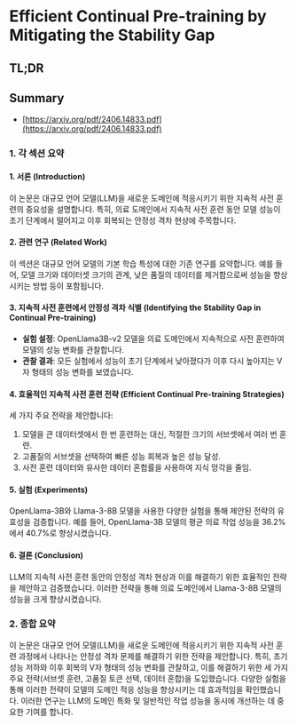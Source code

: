 # Efficient Continual Pre-training by Mitigating the Stability Gap
## TL;DR
## Summary
- [https://arxiv.org/pdf/2406.14833.pdf](https://arxiv.org/pdf/2406.14833.pdf)

### 1. 각 섹션 요약

#### 1. 서론 (Introduction)
이 논문은 대규모 언어 모델(LLM)을 새로운 도메인에 적응시키기 위한 지속적 사전 훈련의 중요성을 설명합니다. 특히, 의료 도메인에서 지속적 사전 훈련 동안 모델 성능이 초기 단계에서 떨어지고 이후 회복되는 안정성 격차 현상에 주목합니다.

#### 2. 관련 연구 (Related Work)
이 섹션은 대규모 언어 모델의 기본 학습 특성에 대한 기존 연구를 요약합니다. 예를 들어, 모델 크기와 데이터셋 크기의 관계, 낮은 품질의 데이터를 제거함으로써 성능을 향상시키는 방법 등이 포함됩니다.

#### 3. 지속적 사전 훈련에서 안정성 격차 식별 (Identifying the Stability Gap in Continual Pre-training)
- **실험 설정**: OpenLlama3B-v2 모델을 의료 도메인에서 지속적으로 사전 훈련하여 모델의 성능 변화를 관찰합니다.
- **관찰 결과**: 모든 실험에서 성능이 초기 단계에서 낮아졌다가 이후 다시 높아지는 V자 형태의 성능 변화를 보였습니다.

#### 4. 효율적인 지속적 사전 훈련 전략 (Efficient Continual Pre-training Strategies)
세 가지 주요 전략을 제안합니다:
1. 모델을 큰 데이터셋에서 한 번 훈련하는 대신, 적절한 크기의 서브셋에서 여러 번 훈련.
2. 고품질의 서브셋을 선택하여 빠른 성능 회복과 높은 성능 달성.
3. 사전 훈련 데이터와 유사한 데이터 혼합률을 사용하여 지식 망각을 줄임.

#### 5. 실험 (Experiments)
OpenLlama-3B와 Llama-3-8B 모델을 사용한 다양한 실험을 통해 제안된 전략의 유효성을 검증합니다. 예를 들어, OpenLlama-3B 모델의 평균 의료 작업 성능을 36.2%에서 40.7%로 향상시켰습니다.

#### 6. 결론 (Conclusion)
LLM의 지속적 사전 훈련 동안의 안정성 격차 현상과 이를 해결하기 위한 효율적인 전략을 제안하고 검증했습니다. 이러한 전략을 통해 의료 도메인에서 Llama-3-8B 모델의 성능을 크게 향상시켰습니다.

### 2. 종합 요약

이 논문은 대규모 언어 모델(LLM)을 새로운 도메인에 적응시키기 위한 지속적 사전 훈련 과정에서 나타나는 안정성 격차 문제를 해결하기 위한 전략을 제안합니다. 특히, 초기 성능 저하와 이후 회복의 V자 형태의 성능 변화를 관찰하고, 이를 해결하기 위한 세 가지 주요 전략(서브셋 훈련, 고품질 토큰 선택, 데이터 혼합)을 도입했습니다. 다양한 실험을 통해 이러한 전략이 모델의 도메인 적응 성능을 향상시키는 데 효과적임을 확인했습니다. 이러한 연구는 LLM의 도메인 특화 및 일반적인 작업 성능을 동시에 개선하는 데 중요한 기여를 합니다.